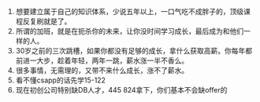 1. 想要建立属于自己的知识体系，少说五年以上，一口气吃不成胖子的，顶级课程反复刷就是了。
2. 所谓的加班，就是在扼杀你的未来，让你没时间学习成长，最后成为和他们一样的人。
3. 30岁之前的三次跳槽，如果你都没有足够的成长，拿什么获取高薪。你每年都前进一大步，趁着年轻，两年一跳，薪水涨一半不香么。
4. 很多事情，无需理的，又带不来什么成长，涨不了薪水。
5. 看不懂csapp的话先学15-122
6. 现在初创公司特别缺DB人才，445 824拿下，你们基本不会缺offer的